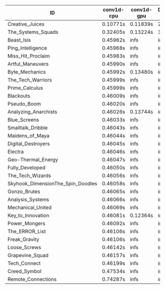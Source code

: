 |ID|conv1d-cpu|conv1d-gpu|DWSPConv2D-gpu|gemm-gpu|avg|
|-|-|-|-|-|-|
|Creative_Juices|0.10771s|0.11839s|2.83023s|1.75776s|1.20352s|
|The_Systems_Squads|0.32405s|0.13224s|3.05384s|4.41995s|1.98252s|
|Beast_Isis|0.45962s|infs|infs|4.41068s|infs|
|Ping_Intelligence|0.45968s|infs|infs|4.40331s|infs|
|Miss_Hit_Proclaim|0.45983s|infs|infs|4.36857s|infs|
|Artful_Maneuvers|0.45990s|infs|infs|4.39192s|infs|
|Byte_Mechanics|0.45992s|0.13480s|infs|4.33849s|infs|
|The_Tech_Warriors|0.45999s|infs|infs|4.43736s|infs|
|Prime_Calculus|0.45999s|infs|infs|4.41523s|infs|
|Blackouts|0.46009s|infs|infs|4.37126s|infs|
|Pseudo_Boom|0.46020s|infs|infs|4.39172s|infs|
|Analyzing_Anarchists|0.46026s|0.13744s|infs|4.42566s|infs|
|Blue_Screens|0.46033s|infs|infs|4.41238s|infs|
|Smalltalk_Dribble|0.46043s|infs|infs|4.35171s|infs|
|Maidens_of_Maya|0.46044s|infs|infs|4.42761s|infs|
|Digital_Destroyers|0.46045s|infs|infs|4.38716s|infs|
|Electra|0.46046s|infs|infs|4.41034s|infs|
|Geo-Thermal_Energy|0.46047s|infs|infs|4.39393s|infs|
|Fully_Developed|0.46050s|infs|infs|4.41495s|infs|
|The_Tech_Wizards|0.46056s|infs|infs|4.55096s|infs|
|Skyhook_DimensionThe_Spin_Doodles|0.46058s|infs|infs|4.41995s|infs|
|Gonzo_Brutes|0.46065s|infs|infs|4.39568s|infs|
|Analysis_Systems|0.46066s|infs|infs|4.41092s|infs|
|Mechanical_United|0.46069s|infs|infs|4.41330s|infs|
|Key_to_Innovation|0.46081s|0.12364s|infs|4.38856s|infs|
|Power_Mongers|0.46092s|infs|infs|4.42032s|infs|
|The_ERROR_List|0.46106s|infs|infs|4.40446s|infs|
|Freak_Gravity|0.46106s|infs|infs|4.41325s|infs|
|Loose_Screws|0.46142s|infs|infs|4.42006s|infs|
|Grapevine_Squad|0.46157s|infs|infs|4.38968s|infs|
|Tech_Connect|0.46199s|infs|infs|4.41730s|infs|
|Creed_Symbol|0.47534s|infs|infs|4.36367s|infs|
|Remote_Connections|0.74287s|infs|infs|4.41764s|infs|
